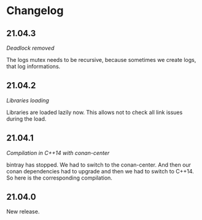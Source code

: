 # Changelog

## 21.04.3

*Deadlock removed*

The logs mutex needs to be recursive, because sometimes we create logs, that log
informations.

## 21.04.2

*Libraries loading*

Libraries are loaded lazily now. This allows not to check all link issues during
the load.

## 21.04.1

*Compilation in C++14 with conan-center*

bintray has stopped. We had to switch to the conan-center. And then our conan
dependencies had to upgrade and then we had to switch to C++14. So here is the
corresponding compilation.

## 21.04.0

New release.
